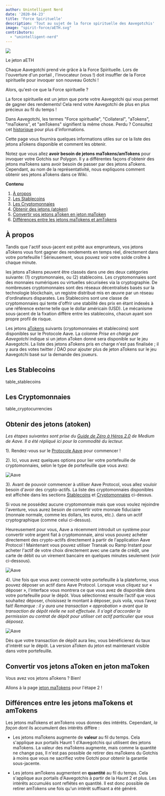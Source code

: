 ```yaml
---
author: Unintelligent Nerd
date: '2020-04-23'
title: 'Force Spirituelle'
description: 'Tout au sujet de la force spirituelle des Aavegotchis'
image: "spirit-force/aETH.svg"
contributors:
  - "unintelligent-nerd"
---
```


<div class="headerImageContainer">
<img class="headerImage" src="/spirit-force/aETH.png">
<p class="headerImageText">Le jeton aETH</p>
</div>

Chaque Aavegotchi prend vie grâce à la Force Spirituelle. Lors de l'ouverture d'un portail [](/portals), l'invocateur (vous !) doit insuffler de la Force spirituelle pour invoquer son nouveau Gotchi !

Alors, qu'est-ce que la Force spirituelle ?

La force spirituelle est un jeton que porte votre Aavegotchi qui vous permet de gagner des rendements! Cela rend votre Aavegotchi de plus en plus précieux au fil du temps !

Dans Aavegotchi, les termes "Force spirituelle", "Collateral", "aTokens", "maTokens", et "amTokens" signifient la même chose. Perdu ? Consultez cet [historique](/spirit-force-history) pour plus d'informations.

Cette page vous fournira quelques informations utiles sur ce la liste des jetons aTokens disponible et comment les obtenir.

Notez que vous allez **avoir besoin de jetons maTokens/amTokens** pour invoquer votre Gotchis sur Polygon. Il y a différentes façons d'obtenir des jetons maTokens sans avoir besoin de passer par des jetons aTokens. Cependant, au nom de la représentativité, nous expliquons comment obtenir ses jetons aTokens dans ce Wiki.

<div class="contentsBox">

**Contenu**

<ol>
<li><a href=#about>À propos</a></li>
<li><a href=#stablecoins>Les Stablecoins</a></li>
<li><a href=#cryptocurrencies>Les Cryptomonnaies</a></li>
<li><a href=#getting-atokens>Obtenir des jetons (atoken)</a></li>
<li><a href=#converting-atokens-into-matokens>Convertir vos jetons aToken en jeton maToken</a></li>
<li><a href=#differences-between-matokens-and-amtokens>Différences entre les jetons maTokens et amTokens</a></li>
</ol>

</div>

## À propos

Tandis que l'actif sous-jacent est prêté aux emprunteurs, vos jetons aTokens vous font gagner des rendements en temps réel, directement dans votre portefeuille ! Sérieusement, vous pouvez voir votre solde croître à chaque minute.

les jetons aTokens peuvent être classés dans une des deux catégories suivante: (1) cryptomonnaies, ou (2) stablecoins. Les cryptomonnaies sont des monnaies numériques ou virtuelles sécurisées via la cryptographie. De nombreuses cryptomonnaies sont des réseaux décentralisés basés sur la technologie blockchain, un registre distribué mis en œuvre par un réseau d'ordinateurs disparates. Les Stablecoins sont une classe de cryptomonnaies qui tente d'offrir une stabilité des prix en étant indexés à une référence externe telle que le dollar américain (USD). Le mécanisme sous-jacent de la fixation diffère entre les stablecoins, chacun ayant son propre profil de risque.

Les jetons [aTokens](https://docs.aave.com/developers/deployed-contracts/deployed-contract-instances) suivants (cryptomonnaies et stablecoins) sont disponibles sur le Protocole Aave. La colonne *Prise en charge par Aavegotchi* indique si un jeton aToken donné sera disponible sur le jeu Aavegotchi. La liste des jetons aTokens pris en charge n'est pas finalisée ; il y aura des votes twitter / DAO pour ajouter plus de jeton aTokens sur le jeu Aavegotchi basé sur la demande des joueurs.

## Les Stablecoins

table_stablecoins

## Les Cryptomonnaies

table_cryptocurrencies

## Obtenir des jetons (atoken)

*Les étapes suivantes sont prise du [Guide de Zéro à Héros 2.0](https://medium.com/aave/aave-protocol-zero-to-hero-guide-e3f206e57e45) de Medium de Aave. Il a été répliqué ici pour la commodité du lecteur.*

1). Rendez-vous sur le <a href = "https://app.aave.com/">Protocole Aave</a> pour commencer !

2). Ici, vous avez quelques options pour lier votre portefeuille de cryptomonnaies, selon le type de portefeuille que vous avez:

<img src = "/spirit-force/connect-your-wallet.png" alt = "Aave" class="bodyImage" />

3). Avant de pouvoir commencer à utiliser Aave Protocol, vous allez vouloir besoin d'avoir des crypto-actifs. La liste des cryptomonnaies disponibles est affichée dans les sections <a href=#stablecoins>Stablecoins</a> et <a href=#cryptocurrencies>Cryptomonnaies</a> ci-dessus.

Si vous ne possédez aucune cryptomonnaie mais que vous voulez rejoindre l'aventure, vous aurez besoin de convertir votre monnaie fiduciaire (monnaie normale, comme les dollars, les euros, etc.). dans un actif cryptographique (comme celui ci-dessus).

Heureusement pour vous, Aave a récemment introduit un système pour convertir votre argent fiat à cryptomonnaie, ainsi vous pouvez acheter directement des crypto-actifs directement à partir de l'application Aave Protocol ! Maintenant vous pouvez utiliser Transak ou Ramp Instant pour acheter l'actif de votre choix directement avec une carte de crédit, une carte de débit ou un virement bancaire en quelques minutes seulement (voir ci-dessous).

<img src = "/spirit-force/buy-with-fiat.png" alt = "Aave" class="bodyImage" />

4). Une fois que vous avez connecté votre portefeuille à la plateforme, vous pouvez déposer un actif dans Aave Protocol. Lorsque vous cliquez sur « déposer », l'interface vous montrera ce que vous avez de disponible dans votre portefeuille pour le dépôt. Vous sélectionnez ensuite l’actif que vous souhaitez déposer, choisissez le montant à déposer, puis voila, vous l’avez fait! *Remarque : il y aura une transaction « approbation » avant que la transaction de dépôt réelle ne soit effectuée. Il s'agit d'accorder la permission au contrat de dépôt pour utiliser cet actif particulier que vous déposez.*

<img src = "/spirit-force/deposit.gif" alt = "Aave" class="bodyImage" />

Dès que votre transaction de dépôt aura lieu, vous bénéficierez du taux d'intérêt sur le dépôt. La version aToken du jeton est maintenant visible dans votre portefeuille.

## Convertir vos jetons aToken en jeton maToken

Vous avez vos jetons aTokens ? Bien!

Allons à la page [jeton maTokens](/matokens) pour l'étape 2 !

## Différences entre les jetons maTokens et amTokens

Les jetons maTokens et amTokens vous donnes des intérêts. Cependant, *la façon dont* ils accumulent des intérêts diffère :

* Les jetons maTokens augmente de **valeur** au fil du temps. Cela s'applique aux portails Haunt 1 d'Aavegotchis qui utilisent des jetons maTokens. La valeur des maTokens augmente, mais comme la quantité ne change pas, Il n'est pas possible de retirer des maTokens du Gotchis à moins que vous ne sacrifiez votre Gotchi pour obtenir la garantie sous-jacente.

* Les jetons amTokens augmentent en **quantité** au fil du temps. Cela s'applique aux portails d'Aavegotchis à partir de la Haunt 2 et plus. Les intérêts accumulés sont reflétés en quantité. Il est donc possible de retirer amTokens une fois qu'un intérêt suffisant a été généré.